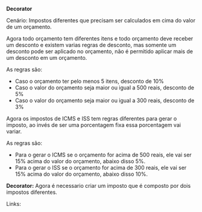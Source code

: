 **Decorator**

Cenário: Impostos diferentes que precisam ser calculados em cima do valor de um orçamento.

Agora todo orçamento tem diferentes itens e todo orçamento deve receber um desconto e existem varias regras de desconto, mas somente um desconto pode ser aplicado no orçamento, não é permitido aplicar mais de um desconto em um orçamento.

As regras são: 
- Caso o orçamento ter pelo menos 5 itens, desconto de 10%
- Caso o valor do orçamento seja maior ou igual a 500 reais, desconto de 5%
- Caso o valor do orçamento seja maior ou igual a 300 reais, desconto de 3%

Agora os impostos de ICMS e ISS tem regras diferentes para gerar o imposto, ao invés de ser uma porcentagem fixa essa porcentagem vai variar.

As regras são:
- Para o gerar o ICMS se o orçamento for acima de 500 reais, ele vai ser 15% acima do valor do orçamento, abaixo disso 5%.
- Para o gerar o ISS se o orçamento for acima de 300 reais, ele vai ser 15% acima do valor do orçamento, abaixo disso 10%.

**Decorator:**
Agora é necessario criar um imposto que é composto por dois impostos diferentes.

Links: 